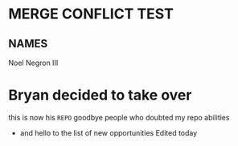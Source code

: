 # MERGE CONFLICT TEST
## NAMES
Noel Negron III
# Bryan decided to take over
this is now his ``REPO``
goodbye people who doubted my repo abilities
- and hello to the list of new opportunities 
Edited today
